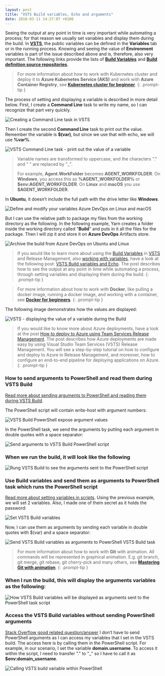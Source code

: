 ```yaml
---
layout: post
title: "VSTS Build variables, Echo and arguments"
date: 2018-03-11 14:27:07 +0100
---
```


Seeing the output at any point in time is very important while automating a process; for that reason we usually set variables and display them during the build. In [**VSTS**](https://www.visualstudio.com/team-services/), the public variables can be defined in the **Variables** tab or in the running process. Knowing and seeing the value of **Environment** variables is part of the issue described above and is, therefore, also very important. The following links provide the lists of [**Build Variables**](https://docs.microsoft.com/en-us/vsts/build-release/concepts/definitions/build/variables?tabs=batch) and [**Build definition source repositories**](https://docs.microsoft.com/en-gb/vsts/build-release/concepts/definitions/build/repository).

>For more information about how to work with Kubernetes cluster and deploy it to **Azure Kubernetes Service (AKS)** and work with **Azure Container Registry**, see [**Kubernetes cluster for beginner**](https://mohamedradwan-devops.github.io/posts/getting-started-with-kubernetes-cluster-ci-cd-for-azure-kubernetes-service/).
{: .prompt-tip }

The process of setting and displaying a variable is described in more detail below. First, I create a **Command Line** task to write my name, so I can recognize that part very quickly.


![Creating a Command Line task in VSTS](/assets/images/2018/03/Creating-a-Command-Line-task-in-VSTS-1024x555.png)

Then I create the second **Command Line** task to print out the value. Remember the variable is **\$(var)**, but since we use that with echo, we will use **%var%**.

![VSTS Command Line task - print out the value of a variable](/assets/images/2018/03/VSTS-Command-Line-task-print-out-the-value-of-a-variable-1024x572.png)

> Variable names are transformed to uppercase, and the characters "." and " " are replaced by "_".
>
> For example, **Agent.WorkFolder** becomes **AGENT_WORKFOLDER**. On **Windows**, you access this as **%AGENT_WORKFOLDER%** or **\$env:AGENT_WORKFOLDER**. On **Linux** and **macOS** you use **\$AGENT_WORKFOLDER**.

In **Ubuntu**, it doesn’t include the full path with the drive letter like **Windows**.

![Define and modify your variables Azure DevOps on Linux and macOS](/assets/images/2018/03/Define-and-modify-your-variables-Azure-DevOps-on-Linux-and-macOS-1024x624.png)

But I can use the relative path to package my files from the working directory as the following. In the following example, Yarn creates a folder inside the working directory called "**Build**" and puts in it all the files for the package. Then I will zip it and store it on **Azure DevOps** Artifacts store.

![Archive the build from Azure DevOps on Ubuntu and Linux](/assets/images/2018/03/Archive-the-build-from-Azure-DevOps-on-Ubuntu-and-Linux-1024x398.png)

>If you would like to learn more about using the [Build Variables](https://docs.microsoft.com/en-us/vsts/build-release/concepts/definitions/build/variables?tabs=batch) in [VSTS](https://www.visualstudio.com/team-services/) and Release Management, also [working with variables](https://docs.microsoft.com/en-us/azure/devops/pipelines/process/variables?view=vsts&tabs=yaml%2Cbatch), have a look at the following post: [VSTS Build variables and Echo](https://mohamedradwan-devops.github.io/posts/vsts-build-variables-and-echo/). The post describes how to see the output at any point in time while automating a process, through setting variables and displaying them during the build.
{: .prompt-tip }

>For more information about how to work with **Docker**, like pulling a docker image, running a docker image, and working with a container, see [**Docker for beginners**](https://mohamedradwan-devops.github.io/posts/docker-for-beginners-step-by-step-tutorial/).
{: .prompt-tip }

The following image demonstrates how the values are displayed:

![VSTS - displaying the value of a variable during the Build](/assets/images/2018/03/VSTS-displaying-the-value-of-a-variable-during-the-Build.png)

>If you would like to know more about Azure deployments, have a look at the post [How to deploy to Azure using Team Services Release Management](https://mohamedradwan-devops.github.io/posts/how-to-deploy-to-azure-using-team-services-release-management/). The post describes how Azure deployments are made easy by using Visual Studio Team Services (VSTS) Release Management. You will see a step-by-step tutorial on how to configure and deploy to Azure in Release Management, and moreover, how to configure an end-to-end pipeline for deploying applications on Azure.
{: .prompt-tip }


### How to send arguments to PowerShell and read them during VSTS Build

[Read more about sending arguments to PowerShell and reading them during VSTS Build](https://docs.microsoft.com/en-us/vsts/build-release/tasks/utility/powershell?view=vsts).

The PowerShell script will contain write-host with argument numbers:

![VSTS Build PowerShell expose argument values](/assets/images/2018/03/VSTS-Build-PowerShell-expose-argument-values.png)

In the PowerShell task, we send the arguments by putting each argument in double quotes with a space separator:

![Send arguments to VSTS Build PowerShell script](/assets/images/2018/03/Send-arguments-to-VSTS-Build-PowerShell-script-1024x542.png)

### When we run the build, it will look like the following

![Rung VSTS Build to see the arguments sent to the PowerShell script](/assets/images/2018/03/Rung-VSTS-Build-to-see-the-arguments-sent-to-the-PowerShell-script.png)

### Use Build variables and send them as arguments to PowerShell task which runs the PowerShell script

[Read more about setting variables in scripts](https://docs.microsoft.com/en-us/vsts/build-release/concepts/definitions/build/variables?view=vsts&tabs=batch#set-in-script). Using the previous example, we will set 2 variables. Also, I made one of them secret as it holds the password:

![Set VSTS Build variables](/assets/images/2018/03/Set-VSTS-Build-variables.png)

Now, I can use them as arguments by sending each variable in double quotes with \$(var) and a space separator:

![Send VSTS Build variables as arguments to PowerShell VSTS Build task](/assets/images/2018/03/Send-VSTS-Build-variables-as-arguments-to-PowerShell-VSTS-Build-task-1024x685.png)

>For more information about how to work with **Git** with animation. All commands will be represented in graphical animation. E.g. git branch, git merge, git rebase, git cherry-pick and many others, see [**Mastering Git with animation**](https://mohamedradwan-devops.github.io/posts/mastering-git-from-beginner-to-advanced-step-by-step-with-graphical-animation-commands/).
{: .prompt-tip }

### When I run the build, this will display the arguments variables as the following:

![How VSTS Build variables will be displayed as arguments sent to the PowerShell task script](/assets/images/2018/03/How-VSTS-Build-variables-will-be-displayed-as-arguments-sent-to-the-PowerShell-task-script.png)

### Access the VSTS Build variables without sending PowerShell arguments

[Stack Overflow good related question/answer](https://stackoverflow.com/questions/36997494/vsts-pass-build-variables-into-powershell-script-task?utm_medium=organic&utm_source=google_rich_qa&utm_campaign=google_rich_qa) I don’t have to send PowerShell arguments as I can access my variables that I set in the VSTS build. The access here is by calling them in the PowerShell script. For example, in our scenario, I set the variable **domain.username**. To access it within the script, I need to transfer "." to "_" so I have to call it as **\$env:domain_username**.

![Calling VSTS build variable within PowerShell](/assets/images/2018/03/Calling-VSTS-build-variable-within-PowerShell.png)
